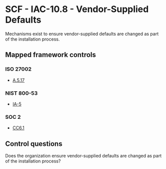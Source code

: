 # SCF - IAC-10.8 - Vendor-Supplied Defaults
Mechanisms exist to ensure vendor-supplied defaults are changed as part of the installation process.
## Mapped framework controls
### ISO 27002
- [A.5.17](../iso27002/a-5.md#a517)
  
### NIST 800-53
- [IA-5](../nist80053/ia-5.md)
  
### SOC 2
- [CC6.1](../soc2/cc61.md)
  
## Control questions
Does the organization ensure vendor-supplied defaults are changed as part of the installation process?
  